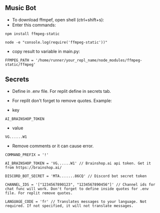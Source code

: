 ## Music Bot

- To download ffmpef, open shell (ctrl+shift+s):
- Enter this commands:
```
npm install ffmpeg-static
```
```
node -e "console.log(require('ffmpeg-static'))"
```
- copy result to variable in main.py: 
```
FFMPEG_PATH = '/home/runner/your_repl_name/node_modules/ffmpeg-static/ffmpeg'
```

## Secrets

- Define in .env file. For replit define in secrets tab.

- For replit don't forget to remove quotes. Example:
- key
```
AI_BRAINSHOP_TOKEN
```
- value
```
VG......W1
```


- Remove comments or it can cause error.
```
COMMAND_PREFIX = '!'

AI_BRAINSHOP_TOKEN = 'VG......W1' // Brainshop.ai api token. Get it from https://brainshop.ai/

DISCORD_BOT_SECRET = 'MTA.......86CQ' // Discord bot secret token

CHANNEL_IDS = '["1234567890123", "1234567890456"]' // Channel ids for chat func will work. Don't forget to define inside quotes for .env file. For replit remove quotes.

LANGUAGE_CODE = 'fr' // Translates messages to your language. Not required. If not specified, it will not translate messages.
```